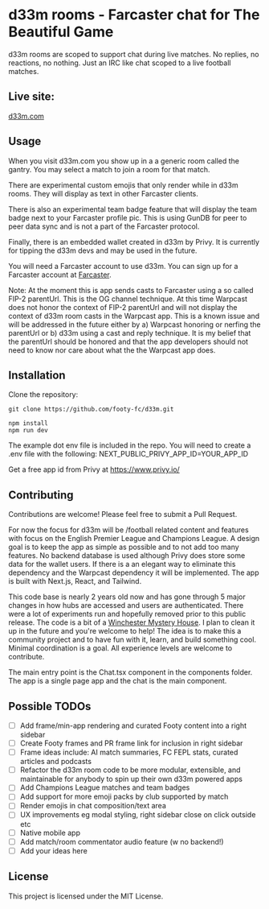 # d33m rooms - Farcaster chat for The Beautiful Game

d33m rooms are scoped to support chat during live matches. No replies, no reactions, no nothing. Just an IRC like chat scoped to a live football matches.

## Live site: 
[d33m.com](https://d33m.com)

## Usage
When you visit d33m.com you show up in a a generic room called the gantry. You may select a match to join a room for that match. 

There are experimental custom emojis that only render while in d33m rooms. They will display as text in other Farcaster clients.

There is also an experimental team badge feature that will display the team badge next to your Farcaster profile pic. This is using GunDB for peer to peer data sync and is not a part of the Farcaster protocol.

Finally, there is an embedded wallet created in d33m by Privy. It is currently for tipping the d33m devs and may be used in the future.

You will need a Farcaster account to use d33m. You can sign up for a Farcaster account at [Farcaster](https://farcaster.com).

Note: At the moment this is app sends casts to Farcaster using a so called FIP-2 parentUrl. This is the OG channel technique. At this time Warpcast does not honor the context of FIP-2 parentUrl and will not display the context of d33m room casts in the Warpcast app. This is a known issue and will be addressed in the future either by a) Warpcast honoring or nerfing the parentUrl or b) d33m using a cast and reply technique. It is my belief that the parentUrl should be honored and that the app developers should not need to know nor care about what the the Warpcast app does.

## Installation

Clone the repository:

```shell
git clone https://github.com/footy-fc/d33m.git

npm install
npm run dev
```

The example dot env file is included in the repo. You will need to create a .env file with the following:
NEXT_PUBLIC_PRIVY_APP_ID=YOUR_APP_ID

Get a free app id from Privy at https://www.privy.io/

## Contributing

Contributions are welcome! Please feel free to submit a Pull Request.

For now the focus for d33m will be /football related content and features with focus on the English Premier League and Champions League. A design goal is to keep the app as simple as possible and to not add too many features. No backend database is used although Privy does store some data for the wallet users. If there is a an elegant way to eliminate this dependency and the Warpcast dependency it will be implemented. The app is built with Next.js, React, and Tailwind.

This code base is nearly 2 years old now and has gone through 5 major changes in how hubs are accessed and users are authenticated. There were a lot of experiments run and hopefully removed prior to this public release. The code is a bit of a [Winchester Mystery House](https://winchestermysteryhouse.com/timeline/). I plan to clean it up in the future and you're welcome to help! The idea is to make this a community project and to have fun with it, learn, and build something cool. Minimal coordination is a goal. All experience levels are welcome to contribute.

The main entry point is the Chat.tsx component in the components folder. The app is a single page app and the chat is the main component. 

## Possible TODOs

- [ ] Add frame/min-app rendering and curated Footy content into a right sidebar
- [ ] Create Footy frames and PR frame link for inclusion in right sidebar
- [ ] Frame ideas include: AI match summaries, FC FEPL stats, curated articles and podcasts
- [ ] Refactor the d33m room code to be more modular, extensible, and maintainable for anybody to spin up their own d33m powered apps
- [ ] Add Champions League matches and team badges
- [ ] Add support for more emoji packs by club supported by match
- [ ] Render emojis in chat composition/text area
- [ ] UX improvements eg modal styling, right sidebar close on click outside etc
- [ ] Native mobile app
- [ ] Add match/room commentator audio feature (w no backend!)
- [ ] Add your ideas here

## License

This project is licensed under the MIT License.